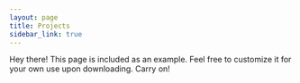 ```yaml
---
layout: page
title: Projects
sidebar_link: true
---
```



<p class="message">
  Hey there! This page is included as an example. Feel free to customize it
  for your own use upon downloading. Carry on!
</p>

